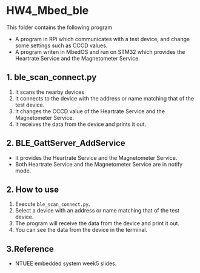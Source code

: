# HW4_Mbed_ble
This folder contains the following program
* A program in RPi which communicates with a test device, and change some settings such as CCCD values.
* A program writen in MbedOS and run on STM32 which provides the Heartrate Service and the Magnetometer Service.

## 1. ble_scan_connect.py
1. It scans the nearby devices 
2. It connects to the device with the address or name matching that of the test device.
3. It changes the CCCD value of the Heartrate Service and the Magnetometer Service.
4. It receives the data from the device and prints it out.
## 2. BLE_GattServer_AddService
* It provides the Heartrate Service and the Magnetometer Service. 
* Both Heartrate Service and the Magnetometer Service are in notify mode.
## 2. How to use
1. Execute `ble_scan_connect.py`.
2. Select a device with an address or name matching that of the test device.
3. The program will receive the data from the device and print it out.
4. You can see the data from the device in the terminal.

## 3.Reference
* NTUEE embedded system week5 slides.
